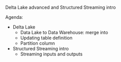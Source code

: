 Delta Lake advanced and Structured Streaming intro

Agenda:
* Delta Lake
    * Data Lake to Data Warehouse: merge into
    * Updating table definition
    * Partition column
* Structured Streaming intro
    * Streaming inputs and outputs
